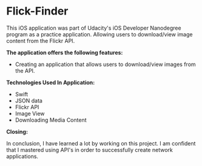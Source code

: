 # Flick-Finder

This iOS application was part of Udacity's iOS Developer Nanodegree program as a practice application. Allowing users to download/view image content from the Flickr API.

**The application offers the following features:**

* Creating an application that allows users to download/view images from the API.

**Technologies Used In Application:**
* Swift
* JSON data
* Flickr API
* Image View
* Downloading Media Content

**Closing:**

In conclusion, I have learned a lot by working on this project. I am confident that I mastered using API's in order to successfully create network applications.
